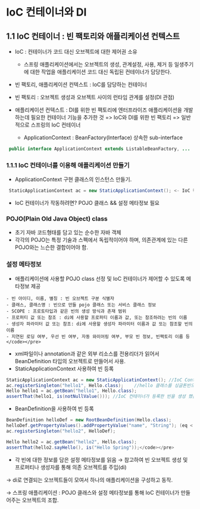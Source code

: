 # IoC 컨테이너와 DI
   ## 1.1 IoC 컨테이너 : 빈 팩토리와 애플리케이션 컨텍스트
   - IoC : 컨테이너가 코드 대신 오브젝트에 대한 제어권 소유
       - 스프링 애플리케이션에서는 오브젝트의 생성, 관계설정, 사용, 제거 등 일생주기에 대한 작업을 애플리케이션 코드 대신 독립된 컨테이너가 담당한다.
   - 빈 팩토리, 애플리케이션 컨텍스트 : IoC를 담당하는 컨테이너
   
   - 빈 팩토리 : 오브젝트 생성과 오브젝트 사이의 런타임 관계를 설정(DI 관점)
   
   - 애플리케이션 컨텍스트 : DI를 위한 빈 팩토리에 엔터프라이즈 애플리케이션을 개발하는데 필요한 컨테이너 기능을 추가한 것
        => IoC와 DI를 위한 빈 팩토리
        => 일반적으로 스프링의 IoC 컨테이너
        - ApplicationContext : BeanFactory(Interface) 상속한 sub-interface
   ~~~java
    public interface ApplicationContext extends ListableBeanFactory, ... 
   ~~~
   
### 1.1.1 IoC 컨테이너를 이용해 애플리케이션 만들기
  - ApplicationContext 구현 클래스의 인스턴스 만들기.
  ~~~java
   StaticApplicationContext ac = new StaticApplicationContext(); <- IoC 컨테이너(현재는 빈 컨테이너)
  ~~~
  - IoC 컨테이너가 작동하려면? POJO 클래스 && 설정 메타정보 필요
    
  ### POJO(Plain Old Java Object) class
   - 초기 자바 코드형태를 담고 있는 순수한 자바 객체
   - 각각의 POJO는 특정 기술과 스펙에서 독립적이어야 하며, 의존관계에 있는 다른 POJO와는 느슨한 결합이어야 함.

  ### 설정 메타정보
   - 애플리케이션에 사용할 POJO class 선정 및 IoC 컨테이너가 제어할 수 있도록 메타정보 제공
~~~
- 빈 아이디, 이름, 별칭 : 빈 오브젝트 구분 식별자
- 클래스, 클래스명 : 빈으로 만들 pojo 클래스 또는 서비스 클래스 정보
- SCOPE : 프로토타입과 같은 빈의 생성 방식과 존재 범위
- 프로퍼티 값 또는 참조 : di에 사용할 프로퍼티 이름과 값, 또는 참조하려는 빈의 이름
- 생성자 파라미터 값 또는 참조: di에 사용할 생성자 파라미터 이름과 값 또는 참조할 빈의 이름
- 지연된 로딩 여부, 우선 빈 여부, 자동 와이어링 여부, 부모 빈 정보, 빈팩토리 이름 등 </code></pre>
~~~
 
   - xml파일이나 annotation과 같은 외부 리소스를 전용리더가 읽어서 BeanDefinition 타입의 오브젝트로 만들어서 사용.
   - StaticApplicationContext 사용하여 빈 등록
~~~java
StaticApplicationContext ac = new StaticApplicatinContext(); //IoC Container 생성
ac.registerSingleton("hello1", Hello.class);    //hello 클래스를 싱글톤빈으로 컨테이너에 등록
Hello hello1 = ac.getBean("hello1", Hello.class);
assertThat(hello1, is(notNullValue())); //IoC 컨테이너가 등록한 빈을 생성 했는지 확인.
~~~

   - BeanDefinition을 사용하여 빈 등록
~~~java
BeanDefinition helloDef = new RootBeanDefinition(Hello.class);
helloDef.getPropertyValues().addPropertyValue("name", "String"); (eq < property name="name" value="String" />)
ac.registerSingleton("hello2", HelloDef);

Hello hello2 = ac.getBean("hello2", Hello.class);
assertThat(hello2.sayHello(), is("Hello Spring"));</code></pre>
~~~

   - 각 빈에 대한 정보를 담은 설정 메타정보를 읽음 → 참고하여 빈 오브젝트 생성 및 프로퍼티나 생성자를 통해 의존 오브젝트를 주입(di)
   
   → di로 연결되는 오브젝트들이 모여서 하나의 애플리케이션을 구성하고 동작.
   
   → 스프링 애플리케이션 : POJO 클래스와 설정 메타정보를 통해 IoC 컨테이너가 만들어주는 오브젝트의 조합.